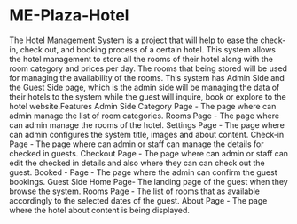 # ME-Plaza-Hotel
The Hotel Management System is a project that will help to ease the check-in, check out, and booking process of a certain hotel. This system allows the hotel management to store all the rooms of their hotel along with the room category and prices per day. The rooms that being stored will be used for managing the availability of the rooms. This system has Admin Side and the Guest Side page, which is the admin side will be managing the data of their hotels to the system while the guest will inquire, book or explore to the hotel website.Features Admin Side Category Page - The page where can admin manage the list of room categories. Rooms Page - The page where can admin manage the rooms of the hotel. Settings Page - The page where can admin configures the system title, images and about content. Check-in Page - The page where can admin or staff can manage the details for checked in guests. Checkout Page - The page where can admin or staff can edit the checked in details and also where they can can check out the guest. Booked - Page - The page where the admin can confirm the guest bookings. Guest Side Home Page- The landing page of the guest when they browse the system. Rooms  Page - The list of rooms that as available accordingly to the selected dates of the guest. About Page - The page where the hotel about content is being displayed.
